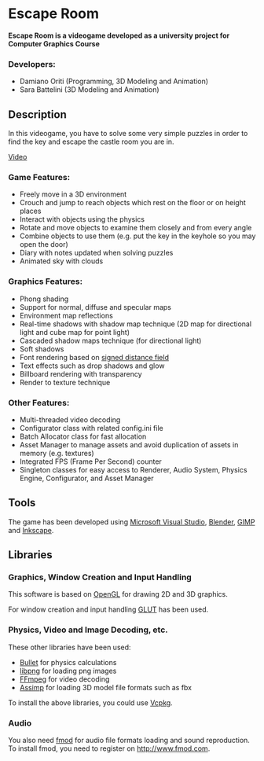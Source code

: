 # Escape Room

**Escape Room is a videogame developed as a university project for Computer Graphics Course**

### Developers:

- Damiano Oriti (Programming, 3D Modeling and Animation)
- Sara Battelini (3D Modeling and Animation)

## Description

In this videogame, you have to solve some very simple puzzles in order to find the key and escape the castle room you are in.

[Video]()

### Game Features:

- Freely move in a 3D environment
- Crouch and jump to reach objects which rest on the floor or on height places
- Interact with objects using the physics
- Rotate and move objects to examine them closely and from every angle
- Combine objects to use them (e.g. put the key in the keyhole so you may open the door)
- Diary with notes updated when solving puzzles
- Animated sky with clouds

### Graphics Features:

- Phong shading
- Support for normal, diffuse and specular maps
- Environment map reflections
- Real-time shadows with shadow map technique (2D map for directional light and cube map for point light)
- Cascaded shadow maps technique (for directional light)
- Soft shadows
- Font rendering based on [signed distance field](http://www.valvesoftware.com/publications/2007/SIGGRAPH2007_AlphaTestedMagnification.pdf)
- Text effects such as drop shadows and glow
- Billboard rendering with transparency
- Render to texture technique

### Other Features:

- Multi-threaded video decoding
- Configurator class with related config.ini file
- Batch Allocator class for fast allocation
- Asset Manager to manage assets and avoid duplication of assets in memory (e.g. textures)
- Integrated FPS (Frame Per Second) counter
- Singleton classes for easy access to Renderer, Audio System, Physics Engine, Configurator, and Asset Manager

## Tools

The game has been developed using [Microsoft Visual Studio](https://visualstudio.microsoft.com/), [Blender](https://www.blender.org/), [GIMP](https://www.gimp.org/) and [Inkscape](https://inkscape.org/).

## Libraries

### Graphics, Window Creation and Input Handling

This software is based on [OpenGL](http://www.opengl.org/) for drawing 2D and 3D graphics.

For window creation and input handling [GLUT](https://www.opengl.org/resources/libraries/glut/) has been used.

### Physics, Video and Image Decoding, etc.

These other libraries have been used:

- [Bullet](https://github.com/bulletphysics/bullet3) for physics calculations
- [libpng](https://github.com/glennrp/libpng) for loading png images
- [FFmpeg](https://github.com/FFmpeg/FFmpeg) for video decoding
- [Assimp](https://github.com/assimp/assimp) for loading 3D model file formats such as fbx

To install the above libraries, you could use [Vcpkg](https://github.com/Microsoft/vcpkg).

### Audio

You also need [fmod](https://en.wikipedia.org/wiki/FMOD) for audio file formats loading and sound reproduction. To install fmod, you need to register on http://www.fmod.com.